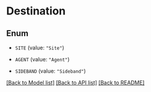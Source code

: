 # Destination

## Enum


* `SITE` (value: `"Site"`)

* `AGENT` (value: `"Agent"`)

* `SIDEBAND` (value: `"Sideband"`)


[[Back to Model list]](../README.md#documentation-for-models) [[Back to API list]](../README.md#documentation-for-api-endpoints) [[Back to README]](../README.md)


